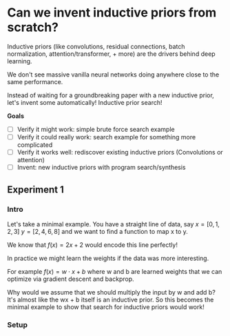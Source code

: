 # Can we invent inductive priors from scratch?

Inductive priors (like convolutions, residual connections, batch normalization, attention/transformer, + more) are the drivers behind deep learning. 

We don't see massive vanilla neural networks doing anywhere close to the same performance.

Instead of waiting for a groundbreaking paper with a new inductive prior, let's invent some automatically! Inductive prior search!

**Goals**

- [ ] Verify it might work: simple brute force search example
- [ ] Verify it could really work: search example for something more complicated
- [ ] Verify it works well: rediscover existing inductive priors (Convolutions or attention)
- [ ] Invent: new inductive priors with program search/synthesis

## Experiment 1

### Intro
Let's take a minimal example. You have a straight line of data, say $x=[0,1,2,3]$ $y=[2,4,6,8]$ and we want to find a function to map x to y. 

We know that $f(x) = 2x + 2$ would encode this line perfectly! 

In practice we might learn the weights if the data was more interesting.

For example $f(x) = w \cdot x + b$ where w and b are learned weights that we can optimize via gradient descent and backprop.

Why would we assume that we should multiply the input by w and add b? It's almost like the wx + b itself is an inductive prior. So this becomes the minimal example to show that search for inductive priors would work!  

### Setup

